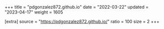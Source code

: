 +++
title = "pdgonzalez872.github.io"
date = "2022-03-22"
updated = "2023-04-17"
weight = 1605

[extra]
source = "https://pdgonzalez872.github.io/"
ratio = 100
size = 2
+++
